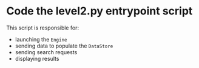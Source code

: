# Code the level2.py entrypoint script

This script is responsible for:

- launching the `Engine`
- sending data to populate the `DataStore`
- sending search requests
- displaying results

